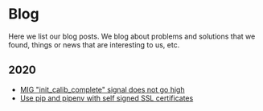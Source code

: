 # Blog

Here we list our blog posts. We blog about problems and solutions that we found,
things or news that are interesting to us, etc.

## 2020

* [MIG "init_calib_complete" signal does not go high](20/0-mig-calibration-error-xilinx.md)
* [Use pip and pipenv with self signed SSL certificates](20/1-using-pip-and-pipenv-with-self-signed-certificates.md)

